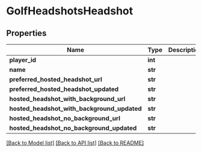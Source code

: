 # GolfHeadshotsHeadshot

## Properties
Name | Type | Description | Notes
------------ | ------------- | ------------- | -------------
**player_id** | **int** |  | [optional] 
**name** | **str** |  | [optional] 
**preferred_hosted_headshot_url** | **str** |  | [optional] 
**preferred_hosted_headshot_updated** | **str** |  | [optional] 
**hosted_headshot_with_background_url** | **str** |  | [optional] 
**hosted_headshot_with_background_updated** | **str** |  | [optional] 
**hosted_headshot_no_background_url** | **str** |  | [optional] 
**hosted_headshot_no_background_updated** | **str** |  | [optional] 

[[Back to Model list]](../README.md#documentation-for-models) [[Back to API list]](../README.md#documentation-for-api-endpoints) [[Back to README]](../README.md)

